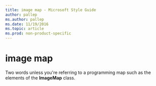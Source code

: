 ```yaml
---
title: image map - Microsoft Style Guide
author: pallep
ms.author: pallep
ms.date: 11/19/2016
ms.topic: article
ms.prod: non-product-specific
---
```


# image map

Two words unless you're referring to a programming map such as the elements of the **ImageMap** class.
